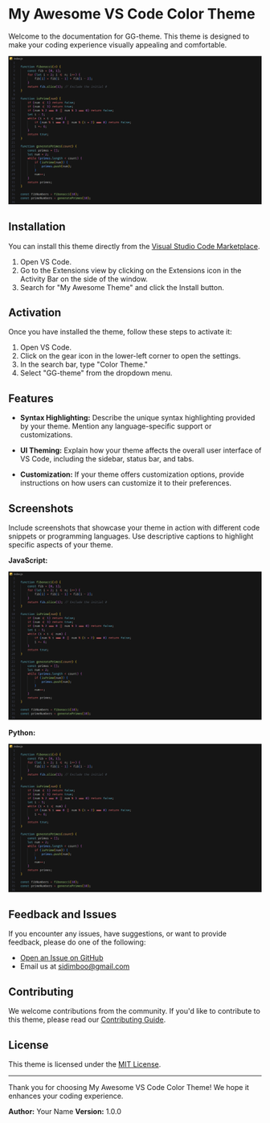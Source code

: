 # My Awesome VS Code Color Theme

Welcome to the documentation for GG-theme. This theme is designed to make your coding experience visually appealing and comfortable.

![Theme Preview](./preview.png)

## Installation

You can install this theme directly from the [Visual Studio Code Marketplace](https://marketplace.visualstudio.com/items?itemName=ShidharthLimboo.GG-theme).

1. Open VS Code.
2. Go to the Extensions view by clicking on the Extensions icon in the Activity Bar on the side of the window.
3. Search for "My Awesome Theme" and click the Install button.

## Activation

Once you have installed the theme, follow these steps to activate it:

1. Open VS Code.
2. Click on the gear icon in the lower-left corner to open the settings.
3. In the search bar, type "Color Theme."
4. Select "GG-theme" from the dropdown menu.

## Features

- **Syntax Highlighting:** Describe the unique syntax highlighting provided by your theme. Mention any language-specific support or customizations.

- **UI Theming:** Explain how your theme affects the overall user interface of VS Code, including the sidebar, status bar, and tabs.

- **Customization:** If your theme offers customization options, provide instructions on how users can customize it to their preferences.

## Screenshots

Include screenshots that showcase your theme in action with different code snippets or programming languages. Use descriptive captions to highlight specific aspects of your theme.

**JavaScript:**

![JavaScript](./preview.png)

**Python:**

![Python](./preview-python.png)

## Feedback and Issues

If you encounter any issues, have suggestions, or want to provide feedback, please do one of the following:

- [Open an Issue on GitHub](https://github.com/your-theme-repo/issues)
- Email us at sidimboo@gmail.com

## Contributing

We welcome contributions from the community. If you'd like to contribute to this theme, please read our [Contributing Guide](CONTRIBUTING.md).

## License

This theme is licensed under the [MIT License](LICENSE).

---

Thank you for choosing My Awesome VS Code Color Theme! We hope it enhances your coding experience.

**Author:** Your Name
**Version:** 1.0.0
